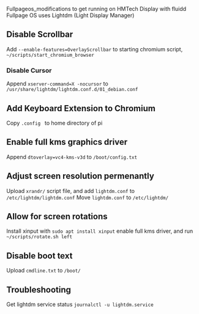 Fullpageos_modifications to get running on HMTech Display with fluidd
Fullpage OS uses Lightdm (Light Display Manager)

## Disable Scrollbar
Add ``` --enable-features=OverlayScrollbar ``` to starting chromium script, ```~/scripts/start_chromium_browser```

### Disable Cursor
Append ```xserver-command=X -nocursor``` to ```/usr/share/lightdm/lightdm.conf.d/01_debian.conf```

## Add Keyboard Extension to Chromium
Copy ```.config ``` to home directory of pi

## Enable full kms graphics driver
Append ```dtoverlay=vc4-kms-v3d``` to ```/boot/config.txt```

## Adjust screen resolution permenantly
Upload ```xrandr/``` script file, and add ```lightdm.conf``` to ```/etc/lightdm/lightdm.conf```
Move ```lightdm.conf``` to ```/etc/lightdm/```

## Allow for screen rotations
Install xinput with ```sudo apt install xinput```
enable full kms driver, and run ```~/scripts/rotate.sh left```

## Disable boot text 
Upload ```cmdline.txt``` to ```/boot/```

## Troubleshooting
Get lightdm service status ```journalctl -u lightdm.service```